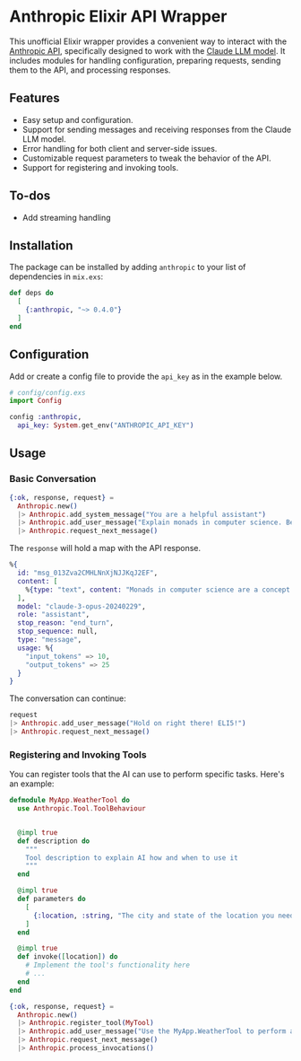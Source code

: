 # Anthropic Elixir API Wrapper
This unofficial Elixir wrapper provides a convenient way to interact with the [Anthropic API](https://docs.anthropic.com/claude/reference/getting-started-with-the-api), specifically designed to work with the [Claude LLM model](https://docs.anthropic.com/claude/docs/intro-to-claude). It includes modules for handling configuration, preparing requests, sending them to the API, and processing responses.

## Features
- Easy setup and configuration.
- Support for sending messages and receiving responses from the Claude LLM model.
- Error handling for both client and server-side issues.
- Customizable request parameters to tweak the behavior of the API.
- Support for registering and invoking tools.

## To-dos
- Add streaming handling

## Installation
The package can be installed by adding `anthropic` to your list of dependencies in `mix.exs`:

```elixir
def deps do
  [
    {:anthropic, "~> 0.4.0"}
  ]
end
```

## Configuration
Add or create a config file to provide the `api_key` as in the example below.

```elixir
# config/config.exs
import Config

config :anthropic,
  api_key: System.get_env("ANTHROPIC_API_KEY")
```

## Usage
### Basic Conversation
```elixir
{:ok, response, request} =
  Anthropic.new()
  |> Anthropic.add_system_message("You are a helpful assistant")
  |> Anthropic.add_user_message("Explain monads in computer science. Be concise.")
  |> Anthropic.request_next_message()
```

The `response` will hold a map with the API response.

```elixir
%{
  id: "msg_013Zva2CMHLNnXjNJJKqJ2EF",
  content: [
    %{type: "text", content: "Monads in computer science are a concept borrowed from category theory in mathematics, applied to abstract and manage complexity in functional programming. They provide a framework for chaining operations together step by step, where each step is processed in a context that can handle aspects like computations with side effects (e.g., state changes, I/O operations), errors, or asynchronous operations, without losing the purity of functional programming."}
  ],
  model: "claude-3-opus-20240229",
  role: "assistant",
  stop_reason: "end_turn",
  stop_sequence: null,
  type: "message",
  usage: %{
    "input_tokens" => 10,
    "output_tokens" => 25
  }
}
```

The conversation can continue:

```elixir
request
|> Anthropic.add_user_message("Hold on right there! ELI5!")
|> Anthropic.request_next_message()
```

### Registering and Invoking Tools
You can register tools that the AI can use to perform specific tasks. Here's an example:

```elixir
defmodule MyApp.WeatherTool do
  use Anthropic.Tool.ToolBehaviour


  @impl true
  def description do
    """
    Tool description to explain AI how and when to use it
    """
  end

  @impl true
  def parameters do
    [
      {:location, :string, "The city and state of the location you need the weather"}
    ]
  end

  @impl true
  def invoke([location]) do
    # Implement the tool's functionality here
    # ...
  end
end

{:ok, response, request} =
  Anthropic.new()
  |> Anthropic.register_tool(MyTool)
  |> Anthropic.add_user_message("Use the MyApp.WeatherTool to perform a task.")
  |> Anthropic.request_next_message()
  |> Anthropic.process_invocations()
```
